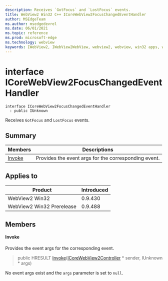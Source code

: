 ```yaml
---
description: Receives `GotFocus` and `LostFocus` events.
title: WebView2 Win32 C++ ICoreWebView2FocusChangedEventHandler
author: MSEdgeTeam
ms.author: msedgedevrel
ms.date: 06/01/2021
ms.topic: reference
ms.prod: microsoft-edge
ms.technology: webview
keywords: IWebView2, IWebView2WebView, webview2, webview, win32 apps, win32, edge, ICoreWebView2, ICoreWebView2Controller, browser control, edge html, ICoreWebView2FocusChangedEventHandler
---
```


# interface ICoreWebView2FocusChangedEventHandler

```
interface ICoreWebView2FocusChangedEventHandler
  : public IUnknown
```

Receives `GotFocus` and `LostFocus` events.

## Summary

 Members                        | Descriptions
--------------------------------|---------------------------------------------
[Invoke](#invoke) | Provides the event args for the corresponding event.

## Applies to

Product                         | Introduced
--------------------------------|---------------------------------------------
WebView2 Win32            |    0.9.430
WebView2 Win32 Prerelease |    0.9.488

## Members

#### Invoke

Provides the event args for the corresponding event.

> public HRESULT [Invoke](#invoke)([ICoreWebView2Controller](icorewebview2controller.md) * sender, IUnknown * args)

No event args exist and the `args` parameter is set to `null`.

